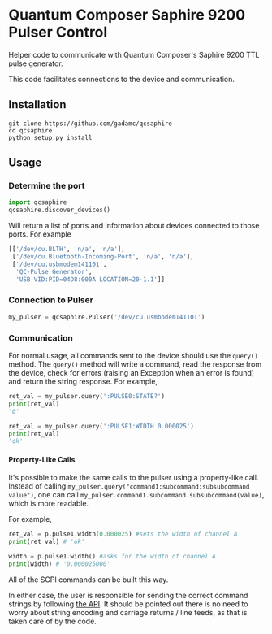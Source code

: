 # Quantum Composer Saphire 9200 Pulser Control

Helper code to communicate with Quantum Composer's
Saphire 9200 TTL pulse generator.

This code facilitates connections to the device and communication.

## Installation

```
git clone https://github.com/gadamc/qcsaphire
cd qcsaphire
python setup.py install
```

## Usage

### Determine the port


```python
import qcsaphire
qcsaphire.discover_devices()
```

Will return a list of ports and information about devices connected to those ports.
For example

```python
[['/dev/cu.BLTH', 'n/a', 'n/a'],
 ['/dev/cu.Bluetooth-Incoming-Port', 'n/a', 'n/a'],
 ['/dev/cu.usbmodem141101',
  'QC-Pulse Generator',
  'USB VID:PID=04D8:000A LOCATION=20-1.1']]
```

### Connection to Pulser

```python
my_pulser = qcsaphire.Pulser('/dev/cu.usmbodem141101')
```

### Communication

For normal usage, all commands sent to the device should use the `query()` method.
The `query()` method will write a command, read the response from the device,
check for errors (raising an Exception when an error is found) and return the string
response. For example,

```python
ret_val = my_pulser.query(':PULSE0:STATE?')
print(ret_val)
'0'
```

```python
ret_val = my_pulser.query(':PULSE1:WIDTH 0.000025')
print(ret_val)
'ok'
```

#### Property-Like Calls

It's possible to make the same calls to the pulser using a property-like call.
Instead of calling `my_pulser.query("command1:subcommand:subsubcommand value")`,
one can call `my_pulser.command1.subcommand.subsubcommand(value)`, which is more readable.

For example,

```python
ret_val = p.pulse1.width(0.000025) #sets the width of channel A
print(ret_val) # 'ok'

width = p.pulse1.width() #asks for the width of channel A
print(width) # '0.000025000'
```

All of the SCPI commands can be built this way.

In either case, the user is responsible
for sending the correct command strings by following
[the API](https://www.quantumcomposers.com/_files/ugd/fe3f06_357ff95b25534660b8390c0305582a3f.pdf).
It should be pointed out there is no need to worry about string encoding and carriage returns / line feeds,
as that is taken care of by the code.
